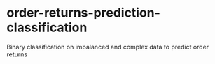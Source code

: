 # order-returns-prediction-classification
Binary classification on imbalanced and complex data to predict order returns 

